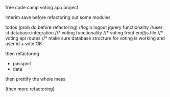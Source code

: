 free code camp voting app project

Interim save before refactoring out some modules

todos (prob do before refactoring)
//login logout jquery functionality
//user id database integration
//* voting functionality
//* voting front end/js file
//* voting api routes
//* make sure database structure for voting is working and user id + vote OK

then refactoring

* passport
* data

then prettify the whole mess

(then more refactoring)
